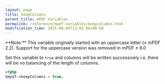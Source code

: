 ```yaml
---
layout: page
title: keepColumns
parent_title: mPDF Variables
permalink: /reference/mpdf-variables/keepcolumns.html
modification_time: 2015-08-05T12:02:06+00:00
---
```


<div class="alert alert-info" role="alert" markdown="1">
  **Note:** This variable originally started with an uppercase
  letter (&le; mPDF 2.2). Support for the uppercase version was removed in mPDF &ge; 6.0
</div>

Set this variable to `true` and columns will be written successively i.e. there will
be no balancing of the length of columns.

```php
<?php
$mpdf->keepColumns = true;

```

